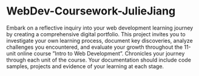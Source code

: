 # WebDev-Coursework-JulieJiang
Embark on a reflective inquiry into your web development learning journey by creating a comprehensive digital portfolio.    This project invites you to investigate your own learning process, document key discoveries, analyze challenges you encountered, and evaluate your growth throughout the 11-unit online course ”Intro to Web Development”. Chronicles your journey through each unit of the course.   Your documentation should include code samples, projects and evidence of your learning at each stage.
